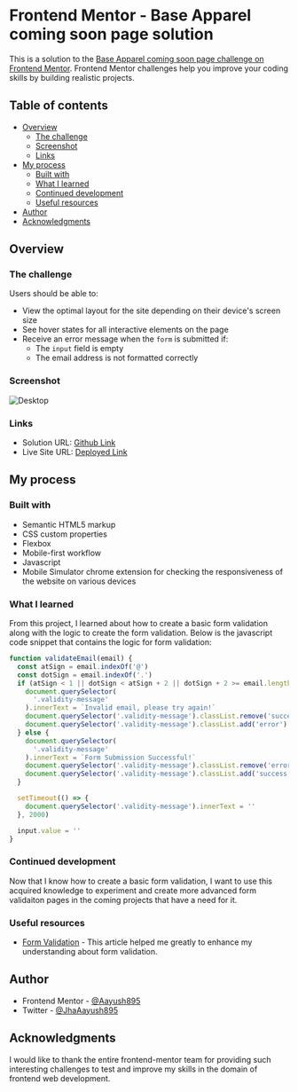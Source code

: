 # Frontend Mentor - Base Apparel coming soon page solution

This is a solution to the [Base Apparel coming soon page challenge on Frontend Mentor](https://www.frontendmentor.io/challenges/base-apparel-coming-soon-page-5d46b47f8db8a7063f9331a0). Frontend Mentor challenges help you improve your coding skills by building realistic projects. 

## Table of contents

- [Overview](#overview)
  - [The challenge](#the-challenge)
  - [Screenshot](#screenshot)
  - [Links](#links)
- [My process](#my-process)
  - [Built with](#built-with)
  - [What I learned](#what-i-learned)
  - [Continued development](#continued-development)
  - [Useful resources](#useful-resources)
- [Author](#author)
- [Acknowledgments](#acknowledgments)

## Overview

### The challenge

Users should be able to:

- View the optimal layout for the site depending on their device's screen size
- See hover states for all interactive elements on the page
- Receive an error message when the `form` is submitted if:
  - The `input` field is empty
  - The email address is not formatted correctly

### Screenshot

![Desktop](/Screenshots/desktop.png)

### Links

- Solution URL: [Github Link](https://github.com/Aayush895/Coming-Soon-Page)
- Live Site URL: [Deployed Link](https://coming-soon-email-validation.netlify.app/)

## My process

### Built with

- Semantic HTML5 markup
- CSS custom properties
- Flexbox
- Mobile-first workflow
- Javascript
- Mobile Simulator chrome extension for checking the responsiveness of the website on various devices

### What I learned

From this project, I learned about how to create a basic form validation along with the logic to create the form validation. Below is the javascript code snippet that contains the logic for form validation:

```js
function validateEmail(email) {
  const atSign = email.indexOf('@')
  const dotSign = email.indexOf('.')
  if (atSign < 1 || dotSign < atSign + 2 || dotSign + 2 >= email.length) {
    document.querySelector(
      '.validity-message'
    ).innerText = `Invalid email, please try again!`
    document.querySelector('.validity-message').classList.remove('success')
    document.querySelector('.validity-message').classList.add('error')
  } else {
    document.querySelector(
      '.validity-message'
    ).innerText = `Form Submission Successful!`
    document.querySelector('.validity-message').classList.remove('error')
    document.querySelector('.validity-message').classList.add('success')
  }

  setTimeout(() => {
    document.querySelector('.validity-message').innerText = ''
  }, 2000)

  input.value = ''
}
```

### Continued development

Now that I know how to create a basic form validation, I want to use this acquired knowledge to experiment and create more advanced form validaiton pages in the coming projects that have a need for it.

### Useful resources

- [Form Validation](https://www.scaler.com/topics/email-validation-in-javascript/) - This article helped me greatly to enhance my understanding about form validation.


## Author

- Frontend Mentor - [@Aayush895](https://www.frontendmentor.io/profile/Aayush895)
- Twitter - [@JhaAayush895](https://www.twitter.com/JhaAayush895)


## Acknowledgments

I would like to thank the entire frontend-mentor team for providing such interesting challenges to test and improve my skills in the domain of frontend web development.
